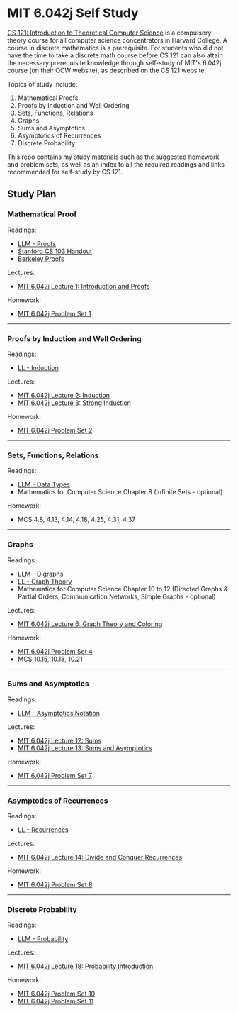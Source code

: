 # MIT 6.042j Self Study

[CS 121: Introduction to Theoretical Computer Science](https://cs121.boazbarak.org/) is a compulsory theory course for all computer science concentrators in Harvard College. A course in discrete mathematics is a prerequisite. For students who did not have the time to take a discrete math course before CS 121 can also attain the necessary prerequisite knowledge through self-study of MIT's 6.042j course (on their OCW website), as described on the CS 121 website.

Topics of study include:
1. Mathematical Proofs
2. Proofs by Induction and Well Ordering
3. Sets, Functions, Relations
4. Graphs
5. Sums and Asymptotics
6. Asymptotics of Recurrences
7. Discrete Probability

This repo contains my study materials such as the suggested homework and problem sets, as well as an index to all the required readings and links recommended for self-study by CS 121.

## Study Plan

### Mathematical Proof
Readings:
* [LLM - Proofs](https://cs121.boazbarak.org/LLM_proofs.pdf)
* [Stanford CS 103 Handout](https://cs121.boazbarak.org/cs103_proofs.pdf)
* [Berkeley Proofs](http://www.math.berkeley.edu/~hutching/teach/proofs.pdf)

Lectures:
* [MIT 6.042j Lecture 1: Introduction and Proofs](https://ocw.mit.edu/courses/electrical-engineering-and-computer-science/6-042j-mathematics-for-computer-science-fall-2010/video-lectures/lecture-1-introduction-and-proofs/)

Homework:
* [MIT 6.042j Problem Set 1](https://ocw.mit.edu/courses/electrical-engineering-and-computer-science/6-042j-mathematics-for-computer-science-fall-2010/assignments/MIT6_042JF10_assn01.pdf)

***

### Proofs by Induction and Well Ordering
Readings:
* [LL - Induction](https://cs121.boazbarak.org/LL_induction.pdf)

Lectures:
* [MIT 6.042j Lecture 2: Induction](https://ocw.mit.edu/courses/electrical-engineering-and-computer-science/6-042j-mathematics-for-computer-science-fall-2010/video-lectures/lecture-2-induction/)
* [MIT 6.042j Lecture 3: Strong Induction](https://ocw.mit.edu/courses/electrical-engineering-and-computer-science/6-042j-mathematics-for-computer-science-fall-2010/video-lectures/lecture-3-strong-induction/)

Homework:
* [MIT 6.042j Problem Set 2](https://ocw.mit.edu/courses/electrical-engineering-and-computer-science/6-042j-mathematics-for-computer-science-fall-2010/assignments/MIT6_042JF10_assn02.pdf)

***

### Sets, Functions, Relations
Readings:
* [LLM - Data Types](https://cs121.boazbarak.org/LLM_data_types.pdf)
* Mathematics for Computer Science Chapter 8 (Infinite Sets - optional)

Homework:
* MCS 4.8, 4.13, 4.14, 4.18, 4.25, 4.31, 4.37

***

### Graphs
Readings:
* [LLM - Digraphs](https://cs121.boazbarak.org/LLM_digraphs.pdf)
* [LL - Graph Theory](https://cs121.boazbarak.org/LL_graph_theory.pdf)
* Mathematics for Computer Science Chapter 10 to 12 (Directed Graphs & Partial Orders, Communication Networks, Simple Graphs - optional)

Lectures:
* [MIT 6.042j Lecture 6: Graph Theory and Coloring](https://ocw.mit.edu/courses/electrical-engineering-and-computer-science/6-042j-mathematics-for-computer-science-fall-2010/video-lectures/lecture-6-graph-theory-and-coloring/)

Homework:
* [MIT 6.042j Problem Set 4](https://ocw.mit.edu/courses/electrical-engineering-and-computer-science/6-042j-mathematics-for-computer-science-fall-2010/assignments/MIT6_042JF10_assn04.pdf)
* MCS 10.15, 10.18, 10.21

***

### Sums and Asymptotics
Readings:
* [LLM - Asymptotics Notation](https://cs121.boazbarak.org/LLM_oh_notation.pdf)

Lectures:
* [MIT 6.042j Lecture 12: Sums](https://ocw.mit.edu/courses/6-042j-mathematics-for-computer-science-fall-2010/resources/lecture-12-sums/)
* [MIT 6.042j Lecture 13: Sums and Asymptotics](https://ocw.mit.edu/courses/6-042j-mathematics-for-computer-science-fall-2010/resources/lecture-13-sums-and-asymptotics/)

Homework:
* [MIT 6.042j Problem Set 7](https://ocw.mit.edu/courses/6-042j-mathematics-for-computer-science-fall-2010/41ee8661082630bb68c9d3babffeefbd_MIT6_042JF10_assn07.pdf)

***

### Asymptotics of Recurrences
Readings:
* [LL - Recurrences](https://cs121.boazbarak.org/LL_recurrence_1.pdf)

Lectures:
* [MIT 6.042j Lecture 14: Divide and Conquer Recurrences](https://ocw.mit.edu/courses/6-042j-mathematics-for-computer-science-fall-2010/resources/lecture-14-divide-and-conquer-recurrences/)

Homework:
* [MIT 6.042j Problem Set 8](https://ocw.mit.edu/courses/6-042j-mathematics-for-computer-science-fall-2010/f1c8291c19f0b0636e4f11522014c44f_MIT6_042JF10_assn08.pdf)

***

### Discrete Probability
Readings:
* [LLM - Probability](https://cs121.boazbarak.org/LLM_probability.pdf)

Lectures:
* [MIT 6.042j Lecture 18: Probability Introduction](https://ocw.mit.edu/courses/6-042j-mathematics-for-computer-science-fall-2010/resources/lecture-18-probability-introduction/)

Homework:
* [MIT 6.042j Problem Set 10](https://ocw.mit.edu/courses/6-042j-mathematics-for-computer-science-fall-2010/2c8325cfcd72647ed39997c314411367_MIT6_042JF10_assn10.pdf)
* [MIT 6.042j Problem Set 11](https://ocw.mit.edu/courses/6-042j-mathematics-for-computer-science-fall-2010/e05c700d299623c9ddb17effb642b417_MIT6_042JF10_assn11.pdf)
